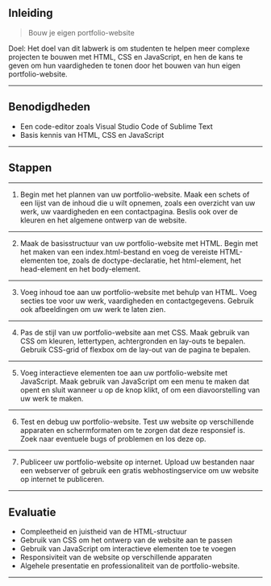 ## Inleiding

> Bouw je eigen portfolio-website

Doel: Het doel van dit labwerk is om studenten te helpen meer complexe projecten te bouwen met HTML, CSS en JavaScript, en hen de kans te geven om hun vaardigheden te tonen door het bouwen van hun eigen portfolio-website.

---

## Benodigdheden

-   Een code-editor zoals Visual Studio Code of Sublime Text
-   Basis kennis van HTML, CSS en JavaScript

---

## Stappen

---

1.  Begin met het plannen van uw portfolio-website. Maak een schets of een lijst van de inhoud die u wilt opnemen, zoals een overzicht van uw werk, uw vaardigheden en een contactpagina. Beslis ook over de kleuren en het algemene ontwerp van de website.
    
---

2.  Maak de basisstructuur van uw portfolio-website met HTML. Begin met het maken van een index.html-bestand en voeg de vereiste HTML-elementen toe, zoals de doctype-declaratie, het html-element, het head-element en het body-element.
    
---

3.  Voeg inhoud toe aan uw portfolio-website met behulp van HTML. Voeg secties toe voor uw werk, vaardigheden en contactgegevens. Gebruik ook afbeeldingen om uw werk te laten zien.
    
---

4.  Pas de stijl van uw portfolio-website aan met CSS. Maak gebruik van CSS om kleuren, lettertypen, achtergronden en lay-outs te bepalen. Gebruik CSS-grid of flexbox om de lay-out van de pagina te bepalen.
    
---

5.  Voeg interactieve elementen toe aan uw portfolio-website met JavaScript. Maak gebruik van JavaScript om een ​​menu te maken dat opent en sluit wanneer u op de knop klikt, of om een ​​diavoorstelling van uw werk te maken.
    
---

6.  Test en debug uw portfolio-website. Test uw website op verschillende apparaten en schermformaten om te zorgen dat deze responsief is. Zoek naar eventuele bugs of problemen en los deze op.
    
---

7.  Publiceer uw portfolio-website op internet. Upload uw bestanden naar een webserver of gebruik een gratis webhostingservice om uw website op internet te publiceren.

---

## Evaluatie

-   Compleetheid en juistheid van de HTML-structuur
-   Gebruik van CSS om het ontwerp van de website aan te passen
-   Gebruik van JavaScript om interactieve elementen toe te voegen
-   Responsiviteit van de website op verschillende apparaten
-   Algehele presentatie en professionaliteit van de portfolio-website.


---
